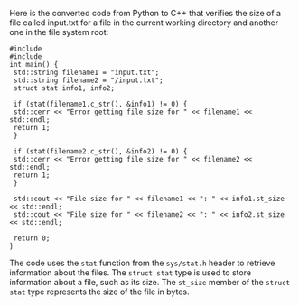 Here is the converted code from Python to C++ that verifies the size of a file called input.txt for a file in the current working directory and another one in the file system root:
```
#include 
#include 
int main() {
 std::string filename1 = "input.txt";
 std::string filename2 = "/input.txt";
 struct stat info1, info2;
 
 if (stat(filename1.c_str(), &info1) != 0) {
 std::cerr << "Error getting file size for " << filename1 << std::endl;
 return 1;
 }
 
 if (stat(filename2.c_str(), &info2) != 0) {
 std::cerr << "Error getting file size for " << filename2 << std::endl;
 return 1;
 }
 
 std::cout << "File size for " << filename1 << ": " << info1.st_size << std::endl;
 std::cout << "File size for " << filename2 << ": " << info2.st_size << std::endl;
 
 return 0;
}
```
The code uses the `stat` function from the `sys/stat.h` header to retrieve information about the files. The `struct stat` type is used to store information about a file, such as its size. The `st_size` member of the `struct stat` type represents the size of the file in bytes.

